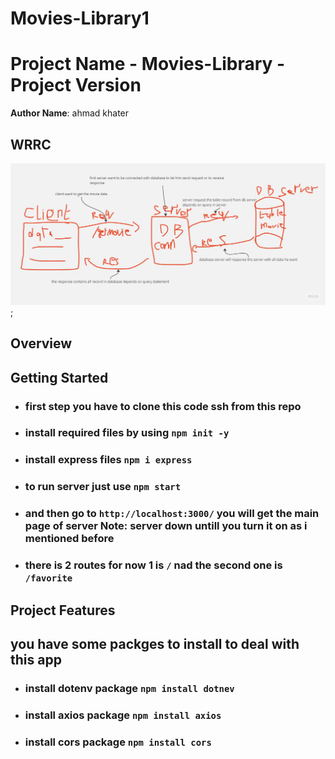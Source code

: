 # Movies-Library1

# Project Name - Movies-Library - Project Version

**Author Name**: ahmad khater

## WRRC

![WRRC](./WRRCDB.jpg);

## Overview

## Getting Started
* ### first step you have to clone this code ssh from this repo

* ### install required files by using `npm init -y`

* ### install express files `npm i express`

* ### to run server just use `npm start`

* ### and then go to  `http://localhost:3000/` you will get the main page of server Note: server down untill you turn it on as i mentioned before

* ### there is 2 routes for now 1 is `/` nad the second one is `/favorite`

## Project Features
## you have some packges to install to deal with this app 

* ### install dotenv package `npm install dotnev` 

* ### install axios package `npm install axios`


* ### install cors package `npm install cors`